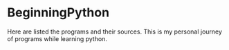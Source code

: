 # BeginningPython

Here are listed the programs and their sources.
This is my personal journey of programs while learning python.
